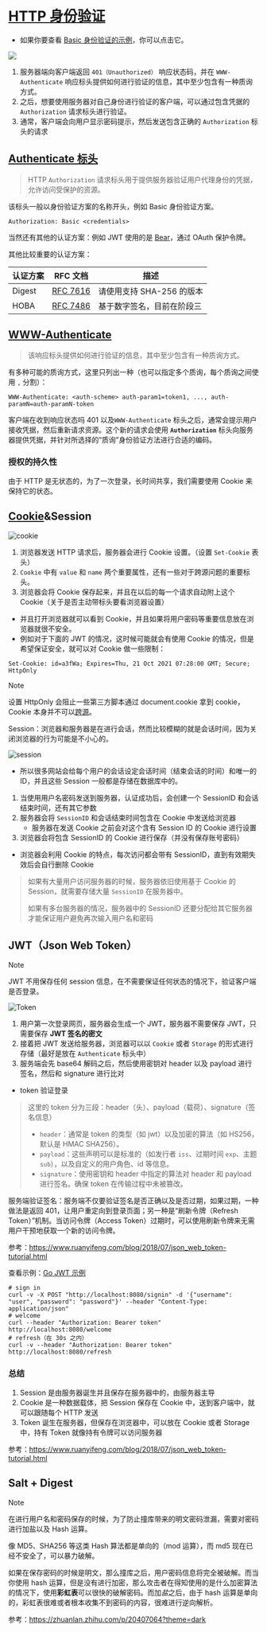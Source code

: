 # [HTTP 身份验证](https://developer.mozilla.org/zh-CN/docs/Web/HTTP/Authentication)

* 如果你要查看 [Basic 身份验证的示例](./example/authorized.ts)，你可以点击它。

![ ](https://developer.mozilla.org/en-US/docs/Web/HTTP/Authentication/http-auth-sequence-diagram.png)

1. 服务器端向客户端返回 `401（Unauthorized）` 响应状态码，并在 `WWW-Authenticate` 响应标头提供如何进行验证的信息，其中至少包含有一种质询方式。
2. 之后，想要使用服务器对自己身份进行验证的客户端，可以通过包含凭据的 `Authorization` 请求标头进行验证。
3. 通常，客户端会向用户显示密码提示，然后发送包含正确的 `Authorization` 标头的请求

## [Authenticate 标头](https://developer.mozilla.org/zh-CN/docs/Web/HTTP/Headers/Authorization)

> HTTP `Authorization` 请求标头用于提供服务器验证用户代理身份的凭据，允许访问受保护的资源。

该标头一般以身份验证方案的名称开头，例如 Basic 身份验证方案。

```http
Authorization: Basic <credentials>
```

当然还有其他的认证方案：例如 JWT 使用的是 [Bear](https://developer.mozilla.org/zh-CN/docs/Web/HTTP/Authentication#bearer)，通过 OAuth 保护令牌。

其他比较重要的认证方案：

| 认证方案 | RFC 文档 | 描述 |
| ------- | ---------| ----|
| Digest  | [RFC 7616](https://datatracker.ietf.org/doc/html/rfc7616) | 请使用支持 SHA-256 的版本 |
| HOBA    | [RFC 7486](https://datatracker.ietf.org/doc/html/rfc7486) | 基于数字签名，目前在阶段三  |

## [WWW-Authenticate](https://developer.mozilla.org/zh-CN/docs/Web/HTTP/Headers/WWW-Authenticate)

>该响应标头提供如何进行验证的信息，其中至少包含有一种质询方式。

有多种可能的质询方式，这里只列出一种（也可以指定多个质询，每个质询之间使用 `,` 分割）：

```http
WWW-Authenticate: <auth-scheme> auth-param1=token1, ..., auth-paramN=auth-paramN-token
```

客户端在收到响应状态吗 401 以及`WWW-Authenticate` 标头之后，通常会提示用户接收凭据，然后重新请求资源。这个新的请求会使用 **`Authorization`** 标头向服务器提供凭据，并针对所选择的“质询”身份验证方法进行合适的编码。

### 授权的持久性

由于 HTTP 是无状态的，为了一次登录，长时间共享，我们需要使用 Cookie 来保持它的状态。

## [Cookie](./origin_and_site.md#cookie)&Session

![cookie](./imgs/cookie.png)

1. 浏览器发送 HTTP 请求后，服务器会进行 Cookie 设置。（设置 `Set-Cookie` 表头）
2. `Cookie` 中有 `value` 和 `name` 两个重要属性，还有一些对于跨源问题的重要标头。
3. 浏览器会将 Cookie 保存起来，并且在以后的每一个请求自动附上这个 Cookie（关于是否主动带标头要看浏览器设置）

* 并且打开浏览器就可以看到 Cookie，并且如果将用户密码等重要信息放在浏览器就很不安全。
* 例如对于下面的 JWT 的情况，这时候可能就会有使用 Cookie 的情况，但是希望保证安全，就可以对 Cookie 做一些限制：

```http
Set-Cookie: id=a3fWa; Expires=Thu, 21 Oct 2021 07:28:00 GMT; Secure; HttpOnly
```

> [!NOTE]
> 设置 HttpOnly 会阻止一些第三方脚本通过 document.cookie 拿到 cookie，Cookie 本身并不可以[跨源](./http/origin_and_site.md#cookie)。

Session：浏览器和服务器是在进行会话，然而比较模糊的就是会话时间，因为关闭浏览器的行为可能是不小心的。

![session](./imgs/session.png)

* 所以很多网站会给每个用户的会话设定会话时间（结束会话的时间）和唯一的 ID，并且这些 Session 一般都是存储在数据库中的。

1. 当使用用户名密码发送到服务器，认证成功后，会创建一个 SessionID 和会话结束时间，还有其它参数
2. 服务器会将 `SessionID` 和会话结束时间包含在 Cookie 中发送给浏览器
   * 服务器在发送 Cookie 之前会对这个含有 Session ID 的 Cookie 进行设置
3. 浏览器会将包含 SessionID 的 Cookie 进行保存（并没有保存账号密码）

* 浏览器会利用 Cookie 的特点，每次访问都会带有 SessionID，直到有效期失效后会自行删除 Cookie

> 如果有大量用户访问服务器的时候，服务器依旧使用基于 Cookie 的 Session，就需要存储大量 `SessionID` 在服务器中。
>
> 如果有多台服务器的情况，服务器中的 SessionID 还要分配给其它服务器才能保证用户避免再次输入用户名和密码

## JWT（Json Web Token）

> [!NOTE]
> JWT 不用保存任何 session 信息，在不需要保证任何状态的情况下，验证客户端是否登录。

![Token](./imgs/token.png)

1. 用户第一次登录网页，服务器会生成一个 JWT，服务器不需要保存 JWT，只需要保存 **JWT 签名的密文**
2. 接着把 JWT 发送给服务器，浏览器可以以 `Cookie` 或者 `Storage` 的形式进行存储（最好是放在 `Authenticate` 标头中）
3. 服务端会先 base64 解码之后，然后使用密钥对 header 以及 payload 进行签名，然后和 signature 进行比对

* token 验证登录

> 这里的 token 分为三段：header（头）、payload（载荷）、signature（签名信息）
>
> * `header`：通常是 token 的类型（如 jwt）以及加密的算法（如 HS256，默认是 HMAC SHA256）。
> * `payload`：这些声明可以是标准的（如发行者 `iss`、过期时间 `exp`、主题 `sub`），以及自定义的用户角色、id 等信息。
> * `signature`：使用密钥和 header 中指定的算法对 header 和 payload 进行签名。确保 token 在传输过程中未被篡改。

服务端验证签名：服务端不仅要验证签名是否正确以及是否过期，如果过期，一种做法是返回 401，让用户重定向到登录页面；另一种是“刷新令牌（Refresh Token）”机制。当访问令牌（Access Token）过期时，可以使用刷新令牌来无需用户干预地获取一个新的访问令牌。

参考：<https://www.ruanyifeng.com/blog/2018/07/json_web_token-tutorial.html>

查看示例：[Go JWT 示例](./go_example/jwt/main.go)

```shell
# sign in
curl -v -X POST "http://localhost:8080/signin" -d '{"username": "user", "password": "password"}' --header "Content-Type: application/json"
# welcome 
curl --header "Authorization: Bearer token" http://localhost:8080/welcome
# refresh（在 30s 之内）
curl -v --header "Authorization: Bearer token" http://localhost:8080/refresh
```

### 总结

1. Session 是由服务器诞生并且保存在服务器中的，由服务器主导
2. Cookie 是一种数据载体，把 Session 保存在 Cookie 中，送到客户端中，就可以跟随每个 HTTP 发送
3. Token 诞生在服务器，但保存在浏览器中，可以放在 Cookie 或者 Storage 中，持有 Token 就像持有令牌可以访问服务器

参考：<https://www.ruanyifeng.com/blog/2018/07/json_web_token-tutorial.html>

## Salt + Digest

>[!NOTE]
>在进行用户名和密码保存的时候，为了防止撞库带来的明文密码泄漏，需要对密码进行加盐以及 Hash 运算。

像 MD5、SHA256 等这类 Hash 算法都是单向的（mod 运算），而 md5 现在已经不安全了，可以暴力破解。

如果在保存密码的时候是明文，那么撞库之后，用户密码信息将完全被破解。而当你使用 hash 运算，但是没有进行加密，那么攻击者在得知使用的是什么加密算法的情况下，使用**彩虹表**可以很快的破解密码。而加*盐*之后，由于 hash 运算是单向的，彩虹表很难或者根本收集不到密码的内容，很难进行逆向解析。

参考：<https://zhuanlan.zhihu.com/p/20407064?theme=dark>
